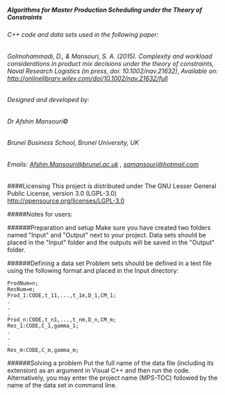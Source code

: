 ##### Algorithms for Master Production Scheduling under the Theory of Constraints

###### C++ code and data sets used in the following paper:
###### Golmohammadi, D., & Mansouri, S. A. (2015). Complexity and workload considerations in product mix decisions under the theory of constraints, Naval Research Logistics (in press, doi: 10.1002/nav.21632), Available on: http://onlinelibrary.wiley.com/doi/10.1002/nav.21632/full

######			Designed and developed by:
######   Dr Afshin Mansouri© 
######	  Brunel Business School, Brunel University, UK
######	  Emails: Afshin.Mansouri@brunel.ac.uk , samansouri@hotmail.com


####Licensing
This project is distributed under The GNU Lesser General Public License, version 3.0 (LGPL-3.0) http://opensource.org/licenses/LGPL-3.0

#####Notes for users: 

######Preparation and setup
Make sure you have created two folders named "Input" and "Output" next to your project.
Data sets should be placed in the "Input" folder and the outputs will be saved in the "Output" folder.

######Defining a data set
Problem sets should be defined in a text file using the following format and placed in the Input directory:

```
ProdNum=n;
ResNum=m;
Prod_1:CODE,t_11,...,t_1m,D_1,CM_1;
.
.
.
Prod_n:CODE,t_n1,...,t_nm,D_n,CM_m;
Res_1:CODE,C_1,gamma_1;
.
.
.
Res_m:CODE,C_m,gamma_m;
```

######Solving a problem
Put the full name of the data file (including its extension) as an argument in Visual C++ and then run the code. 
Alternatively, you may enter the project name (MPS-TOC) followed by the name of the data set in command line.
 

